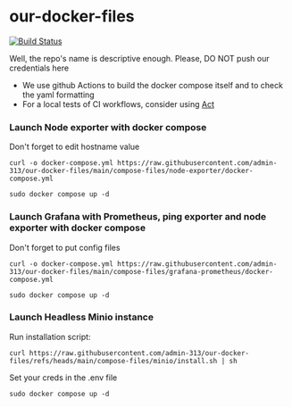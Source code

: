 # our-docker-files
[![Build Status](https://github.com/admin-313/our-docker-files/actions/workflows/docker-compose-build.yml/badge.svg)](https://github.com/admin-313/our-docker-files/actions/workflows/docker-compose-build.yml)

Well, the repo's name is descriptive enough. Please, DO NOT push our credentials here

- We use github Actions to build the docker compose itself and to check the yaml formatting
- For a local tests of CI workflows, consider using [Act](https://github.com/nektos/act)

### Launch Node exporter with docker compose
Don't forget to edit hostname value
```
curl -o docker-compose.yml https://raw.githubusercontent.com/admin-313/our-docker-files/main/compose-files/node-exporter/docker-compose.yml
```
```
sudo docker compose up -d
```

### Launch Grafana with Prometheus, ping exporter and node exporter with docker compose
Don't forget to put config files
```
curl -o docker-compose.yml https://raw.githubusercontent.com/admin-313/our-docker-files/main/compose-files/grafana-prometheus/docker-compose.yml
```
```
sudo docker compose up -d
```

### Launch Headless Minio instance
Run installation script:
```
curl https://raw.githubusercontent.com/admin-313/our-docker-files/refs/heads/main/compose-files/minio/install.sh | sh
```
Set your creds in the .env file
```
sudo docker compose up -d
```
